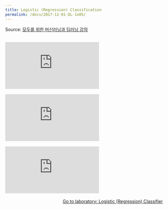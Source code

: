```yaml
---
title: Logistic (Regression) Classification 
permalink: /docs/2017-12-01-DL-1x05/
---
```


Source: [모두를 위한 머신러닝과 딥러닝 강의](http://hunkim.github.io/ml/)
<script>
	embedPDF({url:'https://hunkim.github.io/ml/lec5.pdf'});
</script>
<br/>
<div class="youtube-container">
    <iframe frameborder="0" allowfullscreen src="https://www.youtube.com/embed/PIjno6paszY"></iframe>
</div>
<br/>
<div class="youtube-container">
    <iframe frameborder="0" allowfullscreen src="https://www.youtube.com/embed/6vzchGYEJBc"></iframe>
</div>
<br/>
<div class="youtube-container">
    <iframe frameborder="0" allowfullscreen src="https://www.youtube.com/embed/2FeWGgnyLSw"></iframe>
</div>
<br/>
<a style="float:right" target="_blank" href="https://docs.google.com/presentation/d/180ZISPNRVWYKyV61xoZepZ_KVUK6mujIXuwXE0eKZuM">Go to laboratory: Logistic (Regression) Classifier</a>
